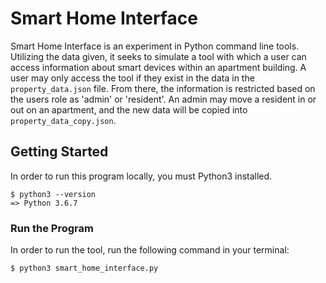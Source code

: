 # Smart Home Interface

Smart Home Interface is an experiment in Python command line tools.  Utilizing the data given, it seeks to simulate a tool with which a user can access information about smart devices within an apartment building.  A user may only access the tool if they exist in the data in the `property_data.json` file.  From there, the information is restricted based on the users role as 'admin' or 'resident'.  An admin may move a resident in or out on an apartment, and the new data will be copied into `property_data_copy.json`.

## Getting Started

In order to run this program locally, you must Python3 installed.
```
$ python3 --version
=> Python 3.6.7
```

### Run the Program

In order to run the tool, run the following command in your terminal:

```sh
$ python3 smart_home_interface.py
```
